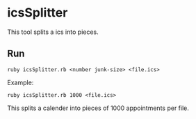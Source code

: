 # icsSplitter

This tool splits a ics into pieces.

## Run

    ruby icsSplitter.rb <number junk-size> <file.ics>

Example:

    ruby icsSplitter.rb 1000 <file.ics>

This splits a calender into pieces of 1000 appointments per file.
